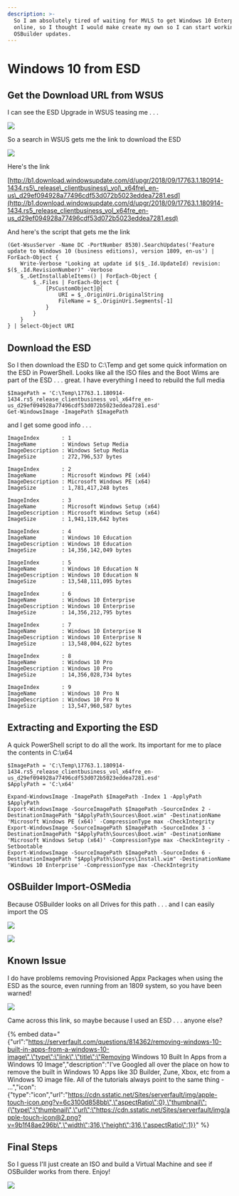 ```yaml
---
description: >-
  So I am absolutely tired of waiting for MVLS to get Windows 10 Enterprise 1809
  online, so I thought I would make create my own so I can start working on some
  OSBuilder updates.
---
```


# Windows 10 from ESD

## Get the Download URL from WSUS

I can see the ESD Upgrade in WSUS teasing me . . .

![](../.gitbook/assets/2018-10-04_22-39-36.png)

So a search in WSUS gets me the link to download the ESD

![](../.gitbook/assets/2018-10-04_22-39-50.png)

Here's the link

[http://b1.download.windowsupdate.com/d/upgr/2018/09/17763.1.180914-1434.rs5\_release\_clientbusiness\_vol\_x64fre\_en-us\_d29ef094928a77496cdf53d072b5023eddea7281.esd](http://b1.download.windowsupdate.com/d/upgr/2018/09/17763.1.180914-1434.rs5_release_clientbusiness_vol_x64fre_en-us_d29ef094928a77496cdf53d072b5023eddea7281.esd)

And here's the script that gets me the link

```text
(Get-WsusServer -Name DC -PortNumber 8530).SearchUpdates('Feature update to Windows 10 (business editions), version 1809, en-us') | ForEach-Object { 
    Write-Verbose "Looking at update id $($_.Id.UpdateId) revision: $($_.Id.RevisionNumber)" -Verbose
    $_.GetInstallableItems() | ForEach-Object {
        $_.Files | ForEach-Object {
            [PsCustomObject]@{
                URI = $_.OriginUri.OriginalString
                FileName = $_.OriginUri.Segments[-1]
            }
        }
    }
} | Select-Object URI
```

## Download the ESD

So I then download the ESD to C:\Temp and get some quick information on the ESD in PowerShell.  Looks like all the ISO files and the Boot Wims are part of the ESD . . . great.  I have everything I need to rebuild the full media

```text
$ImagePath = 'C:\Temp\17763.1.180914-1434.rs5_release_clientbusiness_vol_x64fre_en-us_d29ef094928a77496cdf53d072b5023eddea7281.esd'
Get-WindowsImage -ImagePath $ImagePath
```

and I get some good info . . . 

```text
ImageIndex       : 1
ImageName        : Windows Setup Media
ImageDescription : Windows Setup Media
ImageSize        : 272,796,537 bytes

ImageIndex       : 2
ImageName        : Microsoft Windows PE (x64)
ImageDescription : Microsoft Windows PE (x64)
ImageSize        : 1,781,417,248 bytes

ImageIndex       : 3
ImageName        : Microsoft Windows Setup (x64)
ImageDescription : Microsoft Windows Setup (x64)
ImageSize        : 1,941,119,642 bytes

ImageIndex       : 4
ImageName        : Windows 10 Education
ImageDescription : Windows 10 Education
ImageSize        : 14,356,142,049 bytes

ImageIndex       : 5
ImageName        : Windows 10 Education N
ImageDescription : Windows 10 Education N
ImageSize        : 13,548,111,095 bytes

ImageIndex       : 6
ImageName        : Windows 10 Enterprise
ImageDescription : Windows 10 Enterprise
ImageSize        : 14,356,212,795 bytes

ImageIndex       : 7
ImageName        : Windows 10 Enterprise N
ImageDescription : Windows 10 Enterprise N
ImageSize        : 13,548,004,622 bytes

ImageIndex       : 8
ImageName        : Windows 10 Pro
ImageDescription : Windows 10 Pro
ImageSize        : 14,356,028,734 bytes

ImageIndex       : 9
ImageName        : Windows 10 Pro N
ImageDescription : Windows 10 Pro N
ImageSize        : 13,547,960,587 bytes
```

## Extracting and Exporting the ESD

A quick PowerShell script to do all the work.  Its important for me to place the contents in C:\x64

```text
$ImagePath = 'C:\Temp\17763.1.180914-1434.rs5_release_clientbusiness_vol_x64fre_en-us_d29ef094928a77496cdf53d072b5023eddea7281.esd'
$ApplyPath = 'C:\x64'

Expand-WindowsImage -ImagePath $ImagePath -Index 1 -ApplyPath $ApplyPath
Export-WindowsImage -SourceImagePath $ImagePath -SourceIndex 2 -DestinationImagePath "$ApplyPath\Sources\Boot.wim" -DestinationName 'Microsoft Windows PE (x64)' -CompressionType max -CheckIntegrity
Export-WindowsImage -SourceImagePath $ImagePath -SourceIndex 3 -DestinationImagePath "$ApplyPath\Sources\Boot.wim" -DestinationName 'Microsoft Windows Setup (x64)' -CompressionType max -CheckIntegrity -Setbootable
Export-WindowsImage -SourceImagePath $ImagePath -SourceIndex 6 -DestinationImagePath "$ApplyPath\Sources\Install.wim" -DestinationName 'Windows 10 Enterprise' -CompressionType max -CheckIntegrity
```

## OSBuilder Import-OSMedia

Because OSBuilder looks on all Drives for this path . . . and I can easily import the OS

![](../.gitbook/assets/2018-10-04_22-48-55.png)

![](../.gitbook/assets/2018-10-04_22-47-36.png)

## Known Issue

I do have problems removing Provisioned Appx Packages when using the ESD as the source, even running from an 1809 system, so you have been warned!

![](../.gitbook/assets/2018-10-04_22-50-31.png)

Came across this link, so maybe because I used an ESD . . . anyone else?

{% embed data="{\"url\":\"https://serverfault.com/questions/814362/removing-windows-10-built-in-apps-from-a-windows-10-image\",\"type\":\"link\",\"title\":\"Removing Windows 10 Built In Apps from a Windows 10 Image\",\"description\":\"I\'ve Googled all over the place on how to remove the built in Windows 10 Apps like 3D Builder, Zune, Xbox, etc from a Windows 10 image file.   All of the tutorials always point to the same thing - ...\",\"icon\":{\"type\":\"icon\",\"url\":\"https://cdn.sstatic.net/Sites/serverfault/img/apple-touch-icon.png?v=6c3100d858bb\",\"aspectRatio\":0},\"thumbnail\":{\"type\":\"thumbnail\",\"url\":\"https://cdn.sstatic.net/Sites/serverfault/img/apple-touch-icon@2.png?v=9b1f48ae296b\",\"width\":316,\"height\":316,\"aspectRatio\":1}}" %}

## Final Steps

So I guess I'll just create an ISO and build a Virtual Machine and see if OSBuilder works from there.  Enjoy!

![](../.gitbook/assets/2018-10-04_23-00-23.png)



